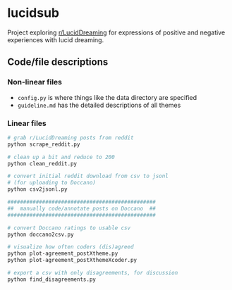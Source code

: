 # lucidsub

Project exploring [r/LucidDreaming](https://www.reddit.com/r/LucidDreaming/) for expressions of positive and negative experiences with lucid dreaming.


## Code/file descriptions

### Non-linear files

* `config.py` is where things like the data directory are specified
* `guideline.md` has the detailed descriptions of all themes

### Linear files

```bash
# grab r/LucidDreaming posts from reddit
python scrape_reddit.py

# clean up a bit and reduce to 200
python clean_reddit.py

# convert initial reddit download from csv to jsonl
# (for uploading to Doccano)
python csv2jsonl.py

###############################################
##  manually code/annotate posts on Doccano  ##
###############################################

# convert Doccano ratings to usable csv
python doccano2csv.py

# visualize how often coders (dis)agreed
python plot-agreement_postXtheme.py
python plot-agreement_postXthemeXcoder.py

# export a csv with only disagreements, for discussion
python find_disagreements.py
```